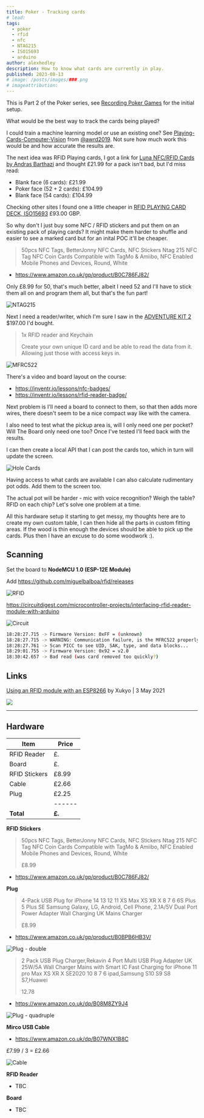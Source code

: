```yaml
---
title: Poker - Tracking cards
# lead:
tags:
  - poker
  - rfid
  - nfc
  - NTAG215
  - ISO15693
  - arduino
author: alexhedley
description: How to know what cards are currently in play.
published: 2023-08-13
# image: /posts/images/###.png
# imageattribution:
---
```


<!-- # Poker - Tracking cards -->

<?# Markdown ?>
<?!^ "./../includes/posts/poker.md" /?>
<?#/ Markdown ?>

This is Part 2 of the Poker series, see [Recording Poker Games](poker-recording-games) for the initial setup.

What would be the best way to track the cards being played?

I could train a machine learning model or use an existing one? See [Playing-Cards-Computer-Vision](https://github.com/awrd2019/Playing-Cards-Computer-Vision) from [@awrd2019](https://github.com/awrd2019/). Not sure how much work this would be and how accurate the results are.

The next idea was RFID Playing cards, I got a link for [Luna NFC/RFID Cards by Andras Barthazi](https://www.saturnmagic.co.uk/saturn-magic-shop/luna-nfcrfid-cards-by-andras-barthazi.html) and thought £21.99 for a pack isn't bad, but I'd miss read:

- Blank face (6 cards): £21.99
- Poker face (52 + 2 cards): £104.99
- Blank face (54 cards): £104.99

Checking other sites I found one a little cheaper in [RFID PLAYING CARD DECK, ISO15693](https://illuminati-magic.com/products/rfid-deck-iso15693) £93.00 GBP.

So why don't I just buy some NFC / RFID stickers and put them on an existing pack of playing cards?
It might make them harder to shuffle and easier to see a marked card but for an inital POC it'll be cheaper.

> 50pcs NFC Tags, BetterJonny NFC Cards, NFC Stickers Ntag 215 NFC Tag NFC Coin Cards Compatible with TagMo & Amiibo, NFC Enabled Mobile Phones and Devices, Round, White

- https://www.amazon.co.uk/gp/product/B0C786FJ82/

Only £8.99 for 50, that's much better, albeit I need 52 and I'll have to stick them all on and program them all, but that's the fun part!

![NTAG215](images/poker/NTAG215.jpg "NTAG215")

Next I need a reader/writer, which I'm sure I saw in the [ADVENTURE KIT 2](https://inventr.io/product/adventure-kit-2-pre-order/) $197.00 I'd bought.

> 1x RFID reader and Keychain
>
> Create your own unique ID card and be able to read the data from it. Allowing just those with access keys in.

![MFRC522](images/poker/ar054-rfid-mfrc522.png "MFRC522")

There's a video and board layout on the course:

- https://inventr.io/lessons/nfc-badges/
- https://inventr.io/lessons/rfid-reader-badge/

Next problem is I'll need a board to connect to them, so that then adds more wires, there doesn't seem to be a nice compact way like with the camera.

I also need to test what the pickup area is, will I only need one per pocket? Will The Board only need one too? Once I've tested I'll feed back with the results.

I can then create a local API that I can post the cards too, which in turn will update the screen.

![Hole Cards](images/poker/HoleCards.png "Hole Cards")

Having access to what cards are available I can also calculate rudimentary pot odds. Add them to the screen too.

The actual pot will be harder - mic with voice recognition? Weigh the table? RFID on each chip? Let's solve one problem at a time.

All this hardware setup it starting to get messy, my thoughts here are to create my own custom table, I can then hide all the parts in custom fitting areas. If the wood is thin enough the devices should be able to pick up the cards. Plus then I have an excuse to do some woodwork :).

## Scanning

Set the board to **NodeMCU 1.0 (ESP-12E Module)**

Add https://github.com/miguelbalboa/rfid/releases

![RFID](images/poker/RFID.jpg "RFID")

https://circuitdigest.com/microcontroller-projects/interfacing-rfid-reader-module-with-arduino

![Circuit](images/poker/Circuit.jpg "Circuit")

```bash
18:28:27.715 -> Firmware Version: 0xFF = (unknown)
18:28:27.715 -> WARNING: Communication failure, is the MFRC522 properly connected?
18:28:27.761 -> Scan PICC to see UID, SAK, type, and data blocks...
18:29:01.755 -> Firmware Version: 0x92 = v2.0
18:30:42.657 -> Bad read (was card removed too quickly?)
```

## Links

[Using an RFID module with an ESP8266](https://www.aranacorp.com/en/using-an-rfid-module-with-an-esp8266/) by Xukyo | 3 May 2021

![](images/poker/nodemcu-esp8266-rfid-rc522_bb.png)

---

## Hardware

| Item          | Price  |
| ------------- | ------ |
| RFID Reader   | £.     |
| Board         | £.     |
| RFID Stickers | £8.99  |
| Cable         | £2.66  |
| Plug          | £2.25  |
|               | ------ |
| **Total**     | **£.** |

**RFID Stickers**

> 50pcs NFC Tags, BetterJonny NFC Cards, NFC Stickers Ntag 215 NFC Tag NFC Coin Cards Compatible with TagMo & Amiibo, NFC Enabled Mobile Phones and Devices, Round, White
>
> £8.99

- https://www.amazon.co.uk/gp/product/B0C786FJ82/

**Plug**

> 4-Pack USB Plug for iPhone 14 13 12 11 XS Max XS XR X 8 7 6 6S Plus 5 Plus SE Samsung Galaxy, LG, Android, Cell Phone, 2.1A/5V Dual Port Power Adapter Wall Charging UK Mains Charger
>
> £8.99

- https://www.amazon.co.uk/gp/product/B0BPB6HB3V/

![Plug - double](images/poker/plug-double.jpg "Plug - double")

> 2 Pack USB Plug Charger,Rekavin 4 Port Multi USB Plug Adapter UK 25W/5A Wall Charger Mains with Smart IC Fast Charging for iPhone 11 pro Max XS XR X SE2020 10 8 7 6 ipad,Samsung S10 S9 S8 S7,Huawei
>
> 12.78

- https://www.amazon.co.uk/dp/B08M8ZY9J4

![Plug - quadruple](images/poker/plug-quadruple.jpg "Plug - quadruple")

**Mirco USB Cable**

- https://www.amazon.co.uk/dp/B07WNX1B8C

£7.99 / 3 = £2.66

![Cable](images/poker/cable.jpg "Cable")

**RFID Reader**

- TBC

**Board**

- TBC

